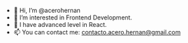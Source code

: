 - 👋 Hi, I’m @acerohernan
- 👀 I’m interested in Frontend Development.
- 🌱 I have advanced level in React.
- 📫 You can contact me: contacto.acero.hernan@gmail.com

<!---
acerohernan/acerohernan is a ✨ special ✨ repository because its `README.md` (this file) appears on your GitHub profile.
You can click the Preview link to take a look at your changes.
--->
